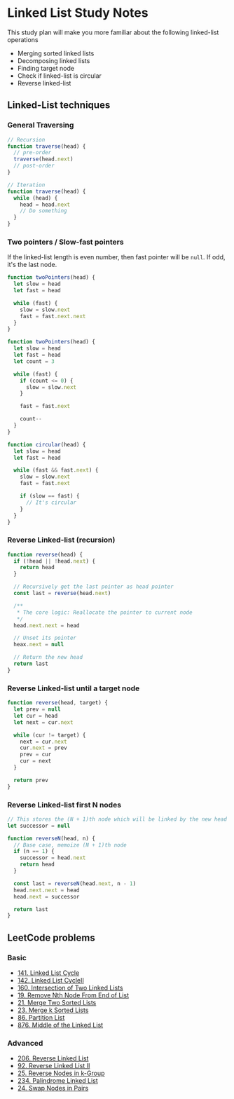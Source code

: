 # Linked List Study Notes

This study plan will make you more familiar about the following linked-list operations

- Merging sorted linked lists
- Decomposing linked lists
- Finding target node
- Check if linked-list is circular
- Reverse linked-list

## Linked-List techniques

### General Traversing
```js
// Recursion
function traverse(head) {
  // pre-order
  traverse(head.next)
  // post-order
}

// Iteration
function traverse(head) {
  while (head) {
    head = head.next
    // Do something 
  }
}
```

### Two pointers / Slow-fast pointers

If the linked-list length is even number, then fast pointer will be `null`. If odd, it's the last node.

```js
function twoPointers(head) {
  let slow = head
  let fast = head

  while (fast) {
    slow = slow.next
    fast = fast.next.next
  }
}

function twoPointers(head) {
  let slow = head
  let fast = head
  let count = 3

  while (fast) {
    if (count <= 0) {
      slow = slow.next
    }

    fast = fast.next

    count--
  }
}

function circular(head) {
  let slow = head
  let fast = head

  while (fast && fast.next) {
    slow = slow.next
    fast = fast.next

    if (slow == fast) {
      // It's circular
    }
  }
}
```

### Reverse Linked-list (recursion)
```js
function reverse(head) {
  if (!head || !head.next) {
    return head
  }

  // Recursively get the last pointer as head pointer
  const last = reverse(head.next)

  /**
   * The core logic: Reallocate the pointer to current node 
   */ 
  head.next.next = head

  // Unset its pointer
  heax.next = null

  // Return the new head
  return last
}
```

### Reverse Linked-list until a target node
```js
function reverse(head, target) {
  let prev = null
  let cur = head
  let next = cur.next

  while (cur != target) {
    next = cur.next
    cur.next = prev
    prev = cur
    cur = next
  }

  return prev
}
```


### Reverse Linked-list first N nodes
```js
// This stores the (N + 1)th node which will be linked by the new head
let successor = null

function reverseN(head, n) {
  // Base case, memoize (N + 1)th node
  if (n == 1) {
    successor = head.next
    return head
  }

  const last = reverseN(head.next, n - 1)
  head.next.next = head
  head.next = successor

  return last
}
```


## LeetCode problems

### Basic

- [141. Linked List Cycle](https://leetcode.com/problems/linked-list-cycle/)
- [142. Linked List CycleII](https://leetcode.com/problems/linked-list-cycle-ii/)
- [160. Intersection of Two Linked Lists](https://leetcode.com/problems/intersection-of-two-linked-lists/)
- [19. Remove Nth Node From End of List](https://leetcode.com/problems/remove-nth-node-from-end-of-list/)
- [21. Merge Two Sorted Lists](https://leetcode.com/problems/merge-two-sorted-lists/)
- [23. Merge k Sorted Lists](https://leetcode.com/problems/merge-k-sorted-lists/)
- [86. Partition List](https://leetcode.com/problems/partition-list/)
- [876. Middle of the Linked List](https://leetcode.com/problems/middle-of-the-linked-list/)

### Advanced

- [206. Reverse Linked List](https://leetcode.com/problems/reverse-linked-list/)
- [92. Reverse Linked List II](https://leetcode.com/problems/reverse-linked-list-ii/)
- [25. Reverse Nodes in k-Group](https://leetcode.com/problems/reverse-nodes-in-k-group/)
- [234. Palindrome Linked List](https://leetcode.com/problems/palindrome-linked-list/)
- [24. Swap Nodes in Pairs](https://leetcode.com/problems/swap-nodes-in-pairs/)
